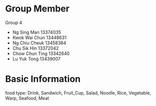 # Group Member
Group 4
- Ng Sing Man 13374035
- Kwok Wai Chun 13448631 
- Ng Chiu Cheuk 13458384
- Chu Sik Hin 13372042
- Chow Chun Ting 13342640
- Lu Yuk Tong 13439007

# Basic Information
food type: Drink, Sandwich, Fruit_Cup, Salad, Noodle, Rice, Vegetable, Warp, Seafood, Meat
